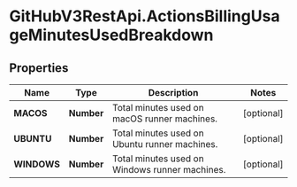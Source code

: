 # GitHubV3RestApi.ActionsBillingUsageMinutesUsedBreakdown

## Properties

Name | Type | Description | Notes
------------ | ------------- | ------------- | -------------
**MACOS** | **Number** | Total minutes used on macOS runner machines. | [optional] 
**UBUNTU** | **Number** | Total minutes used on Ubuntu runner machines. | [optional] 
**WINDOWS** | **Number** | Total minutes used on Windows runner machines. | [optional] 



